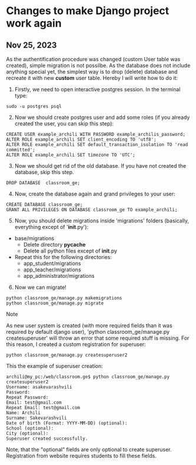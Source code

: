 # Changes to make Django project work again

## Nov 25, 2023
As the authentification procedure was changed (custom User table was created), simple migration is not possilbe. As the database does not include anything special yet, the simplest way is to drop (delete) database and recreate it with new **custom** user table. Hereby I will write how to do it:

1) Firstly, we need to open interactive postgres session. In the terminal type:
```
sudo -u postgres psql
```
2) Now we should create postgres user and add some roles (if you already created the user, you can skip this step):
```
CREATE USER example_archili WITH PASSWORD example_archilis_password;
ALTER ROLE example_archili SET client_encoding TO 'utf8';
ALTER ROLE example_archili SET default_transaction_isolation TO 'read committed';
ALTER ROLE example_archili SET timezone TO 'UTC';
```
3) Now we should get rid of the old database. If you have not created the database, skip this step.
```
DROP DATABASE  classroom_ge;
```
4) Now, create the database again and grand privileges to your user:
```
CREATE DATABASE classroom_ge;
GRANT ALL PRIVILEGES ON DATABASE classroom_ge TO example_archili;
```
5) Now, you should delete migrations inside 'migrations' folders (basically, everything except of '__init__.py'):
- base/migrations
    - Delete directory __pycache__
    - Delete all python files except of __init__.py
- Repeat this for the following directories:
    - app_student/migrations
    - app_teacher/migrations
    - app_administrator/migrations
6) Now we can migrate!
```
python classroom_ge/manage.py makemigrations
python classroom_ge/manage.py migrate
```
> [!NOTE]
> As new user system is created (with more required fields than it was required by default django user), 'python classroom_ge/manage.py createsuperuser' will throw an error that some required stuff is missing. For this reason, I created a custom registration for superuser:
>   ```
>   python classroom_ge/manage.py createsuperuser2
>   ```
>
> This the example of superuser creation:
>   ```
>   archili@my_pc:/web/classroom.ge$ python classroom_ge/manage.py createsuperuser2
>   Username: asakevarashvili
>   Password:
>   Repeat Password:
>   Email: test@gmail.com
>   Repeat Email: test@gmail.com
>   Name: Archili
>   Surname: Sakevarashvili
>   Date of birth (Format: YYYY-MM-DD) (optional):
>   School (optional):
>   City (optional):
>   Superuser created successfully.
>   ```
> Note, that the "optional" fields are only optional to create superuser. Registration from website requires students to fill these fields.